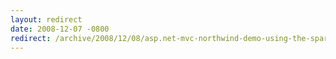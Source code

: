```yaml
---
layout: redirect
date: 2008-12-07 -0800
redirect: /archive/2008/12/08/asp.net-mvc-northwind-demo-using-the-spark-view-engine.aspx/
---
```

